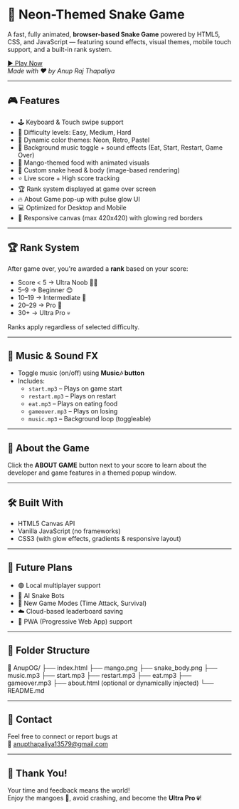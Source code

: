 # 🐍 Neon-Themed Snake Game

A fast, fully animated, **browser-based Snake Game** powered by HTML5, CSS, and JavaScript — featuring sound effects, visual themes, mobile touch support, and a built-in rank system.

[▶️ Play Now](https://anupx-code.github.io/AnupOG/)  
_Made with ❤️ by Anup Raj Thapaliya_

---

## 🎮 Features

- 🕹️ Keyboard & Touch swipe support  
- 🚦 Difficulty levels: Easy, Medium, Hard  
- 🎨 Dynamic color themes: Neon, Retro, Pastel  
- 🎵 Background music toggle + sound effects (Eat, Start, Restart, Game Over)  
- 🥭 Mango-themed food with animated visuals  
- 🐍 Custom snake head & body (image-based rendering)  
- ⭐ Live score + High score tracking  
- 🏆 Rank system displayed at game over screen  
- 🔥 About Game pop-up with pulse glow UI  
- 💻 Optimized for Desktop and Mobile  
- 📏 Responsive canvas (max 420x420) with glowing red borders  

---

## 🏆 Rank System

After game over, you're awarded a **rank** based on your score:

- Score < 5 → Ultra Noob 🤦‍♂️  
- 5–9 → Beginner 😊  
- 10–19 → Intermediate 😤  
- 20–29 → Pro 🥶  
- 30+ → Ultra Pro 💀  

Ranks apply regardless of selected difficulty.

---

## 🎵 Music & Sound FX

- Toggle music (on/off) using **Music🎶 button**  
- Includes:  
  - `start.mp3` – Plays on game start  
  - `restart.mp3` – Plays on restart  
  - `eat.mp3` – Plays on eating food  
  - `gameover.mp3` – Plays on losing  
  - `music.mp3` – Background loop (toggleable)

---

## 🧠 About the Game

Click the **ABOUT GAME** button next to your score to learn about the developer and game features in a themed popup window.

---

## 🛠️ Built With

- HTML5 Canvas API  
- Vanilla JavaScript (no frameworks)  
- CSS3 (with glow effects, gradients & responsive layout)

---

## 🚀 Future Plans

- 🟢 Local multiplayer support  
- 🧠 AI Snake Bots  
- 👾 New Game Modes (Time Attack, Survival)  
- ☁️ Cloud-based leaderboard saving  
- 📱 PWA (Progressive Web App) support  

---

## 📂 Folder Structure
📁 AnupOG/
├── index.html
├── mango.png
├── snake_body.png
├── music.mp3
├── start.mp3
├── restart.mp3
├── eat.mp3
├── gameover.mp3
├── about.html (optional or dynamically injected)
└── README.md


---

## 💬 Contact

Feel free to connect or report bugs at  
📧 anupthapaliya13579@gmail.com 

---

## 🙏 Thank You!

Your time and feedback means the world!  
Enjoy the mangoes 🥭, avoid crashing, and become the **Ultra Pro 💀**!


